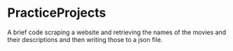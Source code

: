 # PracticeProjects
A brief code scraping a website and retrieving the names of the movies and their descriptions and then writing those to a json file.
